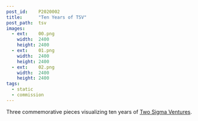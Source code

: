 ```yaml
---
post_id:    P2020002
title:      "Ten Years of TSV"
post_path:  tsv
images:
  - ext:    00.png
    width:  2400
    height: 2400
  - ext:    01.png
    width:  2400
    height: 2400
  - ext:    02.png
    width:  2400
    height: 2400
tags:
  - static
  - commission
---
```

Three commemorative pieces visualizing ten years of [Two Sigma Ventures](https://twosigmaventures.com/). 